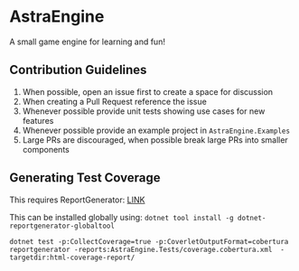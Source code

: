 # AstraEngine

A small game engine for learning and fun!

## Contribution Guidelines

1. When possible, open an issue first to create a space for discussion
2. When creating a Pull Request reference the issue
3. Whenever possible provide unit tests showing use cases for new features
4. Whenever possible provide an example project in `AstraEngine.Examples`
5. Large PRs are discouraged, when possible break large PRs into smaller components

## Generating Test Coverage

This requires ReportGenerator: [LINK](https://github.com/danielpalme/ReportGenerator)

This can be installed globally using: `dotnet tool install -g dotnet-reportgenerator-globaltool`

```
dotnet test -p:CollectCoverage=true -p:CoverletOutputFormat=cobertura
reportgenerator -reports:AstraEngine.Tests/coverage.cobertura.xml  -targetdir:html-coverage-report/
```